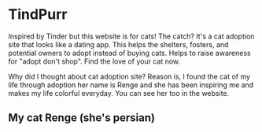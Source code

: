 # TindPurr
Inspired by Tinder but this website is for cats! The catch? It's a cat adoption site that looks like a dating app. This helps the shelters, fosters, and potential owners to adopt instead of buying cats. Helps to raise awareness for "adopt don't shop". Find the love of your cat now. 

Why did I thought about cat adoption site? Reason is, I found the cat of my life through adoption her name is Renge and she has been inspiring me and makes my life colorful everyday. You can see her too in the website.

## My cat Renge (she's persian)

